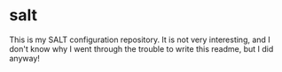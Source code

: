 # salt

This is my SALT configuration repository. It is not very interesting, and I don't know why I went through the trouble to write this readme, but I did anyway!

